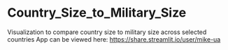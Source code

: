 # Country_Size_to_Military_Size
Visualization to compare country size to military size across selected countries
App can be viewed here:  https://share.streamlit.io/user/mike-ua
